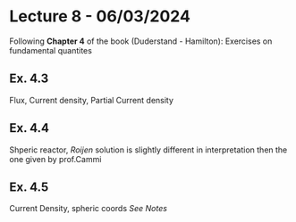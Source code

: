 # Lecture 8 - 06/03/2024
Following **Chapter 4** of the book (Duderstand - Hamilton): 
Exercises on fundamental quantites

## Ex. 4.3
Flux, Current density, Partial Current density

## Ex. 4.4
Shperic reactor, *Roijen* solution is slightly different in interpretation then the one given by prof.Cammi

## Ex. 4.5
Current Density, spheric coords
*See Notes*
